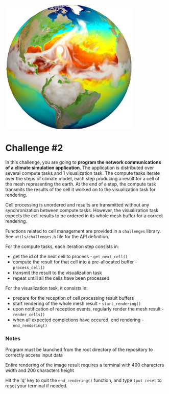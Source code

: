 ![Climate Earth](../images/Climate-Earth.png)

# Challenge #2

In this challenge, you are going to **program the network communications of a climate simulation application**. The application is distributed over several compute tasks and 1 visualization task. The compute tasks iterate over the steps of climate model, each step producing a result for a cell of the mesh representing the earth. At the end of a step, the compute task transmits the results of the cell it worked on to the visualization task for rendering.

Cell processing is unordered and results are transmitted without any synchronization between compute tasks. However, the visualization task expects the cell results to be ordered in its whole mesh buffer for a correct rendering.

Functions related to cell management are provided in a `challenges` library. See `utils/challenges.h` file for the API definition.

For the compute tasks, each iteration step consists in:
* get the id of the next cell to process - `get_next_cell()`
* compute the result for that cell into a pre-allocated buffer - `process_cell()`
* transmit the result to the visualization task
* repeat untill all the cells have been processed

For the visualization task, it consists in:
* prepare for the reception of cell processing result buffers
* start rendering of the whole mesh result - `start_rendering()`
* upon notification of reception events, regularly render the mesh result - `render_cells()`
* when all expected completions have occured, end rendering - `end_rendering()`

### Notes
Program must be launched from the root directory of the repository to correctly access input data

Entire rendering of the image result requires a terminal with 400 characters width and 200 characters height

Hit the 'q' key to quit the `end_rendering()` function, and type `tput reset` to reset your terminal if needed.

